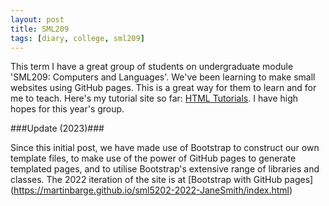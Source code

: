 ```yaml
---
layout: post
title: SML209
tags: [diary, college, sml209]
---
```


This term I have a great group of students on undergraduate module 'SML209: Computers and Languages'. We've been learning to make small websites using GitHub pages. This is a great way for them to learn and for me to teach. Here's my tutorial site so far: [HTML Tutorials](https://martinbarge.github.io/sml5202-19-Teach/). I have high hopes for this year's group.

###Update (2023)###

Since this initial post, we have made use of Bootstrap to construct our own template files, to make use of the power of GitHub pages to generate templated pages, and to utilise Bootstrap's extensive range of libraries and classes. The 2022 iteration of the site is at [Bootstrap with GitHub pages] (https://martinbarge.github.io/sml5202-2022-JaneSmith/index.html)
